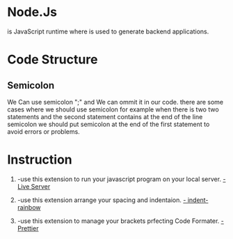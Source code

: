 # Node.Js
is JavaScript runtime where is used to generate backend applications.
# Code Structure

<h2>Semicolon</h2>
We Can use semicolon ";" and We can ommit it in our code.
there are some cases where we should use semicolon for example
when there is two two statements and the second statement contains 
at the end of the line semicolon we should put semicolon at the end 
of the first statement to avoid errors or problems.

# Instruction
<ol>
<li>

 -use this extension to run your javascript program on your local server.
    [- Live Server]([https://vscode.dev/github/Islam-Turky/JavaScript-Tutorial/blob/master](https://marketplace.visualstudio.com/items?itemName=ritwickdey.LiveServer))
</li>
<li>

 -use this extension arrange your spacing and indentaion.
    [- indent-rainbow]([https://vscode.dev/github/Islam-Turky/JavaScript-Tutorial/blob/master](https://marketplace.visualstudio.com/items?itemName=oderwat.indent-rainbow))
</li>
<li>

 -use this extension to manage your brackets prfecting Code Formater.
    [- Prettier]([https://vscode.dev/github/Islam-Turky/JavaScript-Tutorial/blob/master](https://marketplace.visualstudio.com/items?itemName=esbenp.prettier-vscode))
</li>
</ol>

